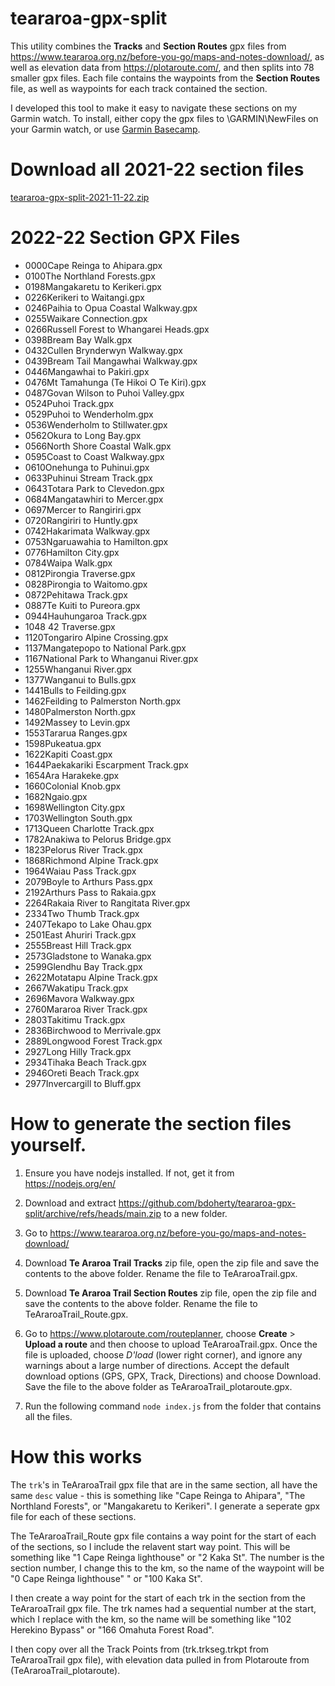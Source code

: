 # teararoa-gpx-split

This utility combines the **Tracks** and **Section Routes** gpx files from https://www.teararoa.org.nz/before-you-go/maps-and-notes-download/, as well as elevation data from https://plotaroute.com/, and then splits into 78 smaller gpx files.  Each file contains the waypoints from the **Section Routes** file, as well as waypoints for each track contained the section.

I developed this tool to make it easy to navigate these sections on my Garmin watch.  To install, either copy the gpx files to \GARMIN\NewFiles on your Garmin watch, or use [Garmin Basecamp](https://www.garmin.com/en-NZ/software/basecamp/). 

# Download all 2021-22 section files
[teararoa-gpx-split-2021-11-22.zip](https://github.com/bdoherty/teararoa-gpx-split/raw/main/published/teararoa-gpx-split-2021-11-22.zip)

# 2022-22 Section GPX Files

* 0000Cape Reinga to Ahipara.gpx
* 0100The Northland Forests.gpx
* 0198Mangakaretu to Kerikeri.gpx
* 0226Kerikeri to Waitangi.gpx
* 0246Paihia to Opua Coastal Walkway.gpx
* 0255Waikare Connection.gpx
* 0266Russell Forest to Whangarei Heads.gpx
* 0398Bream Bay Walk.gpx
* 0432Cullen Brynderwyn Walkway.gpx
* 0439Bream Tail Mangawhai Walkway.gpx
* 0446Mangawhai to Pakiri.gpx
* 0476Mt Tamahunga (Te Hikoi O Te Kiri).gpx
* 0487Govan Wilson to Puhoi Valley.gpx
* 0524Puhoi Track.gpx
* 0529Puhoi to Wenderholm.gpx
* 0536Wenderholm to Stillwater.gpx
* 0562Okura to Long Bay.gpx
* 0566North Shore Coastal Walk.gpx
* 0595Coast to Coast Walkway.gpx
* 0610Onehunga to Puhinui.gpx
* 0633Puhinui Stream Track.gpx
* 0643Totara Park to Clevedon.gpx
* 0684Mangatawhiri to Mercer.gpx
* 0697Mercer to Rangiriri.gpx
* 0720Rangiriri to Huntly.gpx
* 0742Hakarimata Walkway.gpx
* 0753Ngaruawahia to Hamilton.gpx
* 0776Hamilton City.gpx
* 0784Waipa Walk.gpx
* 0812Pirongia Traverse.gpx
* 0828Pirongia to Waitomo.gpx
* 0872Pehitawa Track.gpx
* 0887Te Kuiti to Pureora.gpx
* 0944Hauhungaroa Track.gpx
* 1048 42 Traverse.gpx
* 1120Tongariro Alpine Crossing.gpx
* 1137Mangatepopo to National Park.gpx
* 1167National Park to Whanganui River.gpx
* 1255Whanganui River.gpx
* 1377Wanganui to Bulls.gpx
* 1441Bulls to Feilding.gpx
* 1462Feilding to Palmerston North.gpx
* 1480Palmerston North.gpx
* 1492Massey to Levin.gpx
* 1553Tararua Ranges.gpx
* 1598Pukeatua.gpx
* 1622Kapiti Coast.gpx
* 1644Paekakariki Escarpment Track.gpx
* 1654Ara Harakeke.gpx
* 1660Colonial Knob.gpx
* 1682Ngaio.gpx
* 1698Wellington City.gpx
* 1703Wellington South.gpx
* 1713Queen Charlotte Track.gpx
* 1782Anakiwa to Pelorus Bridge.gpx
* 1823Pelorus River Track.gpx
* 1868Richmond Alpine Track.gpx
* 1964Waiau Pass Track.gpx
* 2079Boyle to Arthurs Pass.gpx
* 2192Arthurs Pass to Rakaia.gpx
* 2264Rakaia River to Rangitata River.gpx
* 2334Two Thumb Track.gpx
* 2407Tekapo to Lake Ohau.gpx
* 2501East Ahuriri Track.gpx
* 2555Breast Hill Track.gpx
* 2573Gladstone to Wanaka.gpx
* 2599Glendhu Bay Track.gpx
* 2622Motatapu Alpine Track.gpx
* 2667Wakatipu Track.gpx
* 2696Mavora Walkway.gpx
* 2760Mararoa River Track.gpx
* 2803Takitimu Track.gpx
* 2836Birchwood to Merrivale.gpx
* 2889Longwood Forest Track.gpx
* 2927Long Hilly Track.gpx
* 2934Tihaka Beach Track.gpx
* 2946Oreti Beach Track.gpx
* 2977Invercargill to Bluff.gpx

# How to generate the section files yourself.

1. Ensure you have nodejs installed.  If not, get it from https://nodejs.org/en/
2. Download and extract https://github.com/bdoherty/teararoa-gpx-split/archive/refs/heads/main.zip to a new folder.
 
3. Go to https://www.teararoa.org.nz/before-you-go/maps-and-notes-download/
4. Download **Te Araroa Trail Tracks** zip file, open the zip file and save the contents to the above folder.  Rename the file to TeAraroaTrail.gpx.
5. Download **Te Araroa Trail Section Routes** zip file, open the zip file and save the contents to the above folder.  Rename the file to TeAraroaTrail_Route.gpx.
6. Go to https://www.plotaroute.com/routeplanner, choose **Create** > **Upload a route** and then choose to upload TeAraroaTrail.gpx. Once the file is uploaded, choose *D'load* (lower right corner), and ignore any warnings about a large number of directions. Accept the default download options (GPS, GPX, Track, Directions) and choose Download. Save the file to the above folder as TeAraroaTrail_plotaroute.gpx.

7. Run the following command `node index.js` from the folder that contains all the files.

# How this works

The ```trk```'s in TeAraroaTrail gpx file that are in the same section, all have the same ```desc``` value - this is something like "Cape Reinga to Ahipara", "The Northland Forests", or "Mangakaretu to Kerikeri".  I generate a seperate gpx file for each of these sections. 

The TeAraroaTrail_Route gpx file contains a way point for the start of each of the sections, so I include the relavent start way point.   This will be something like "1 Cape Reinga lighthouse" or "2 Kaka St".   The number is the section number, I change this to the km, so the name of the waypoint will be "0 Cape Reinga lighthouse" " or "100 Kaka St".

I then create a way point for the start of each trk in the section from the TeAraroaTrail gpx file.  The trk names had a sequential number at the start, which I replace with the km, so the name will be something like "102 Herekino Bypass" or "166 Omahuta Forest Road".

I then copy over all the Track Points from (trk.trkseg.trkpt from TeAraroaTrail gpx file), with elevation data pulled in from Plotaroute from (TeAraroaTrail_plotaroute).


